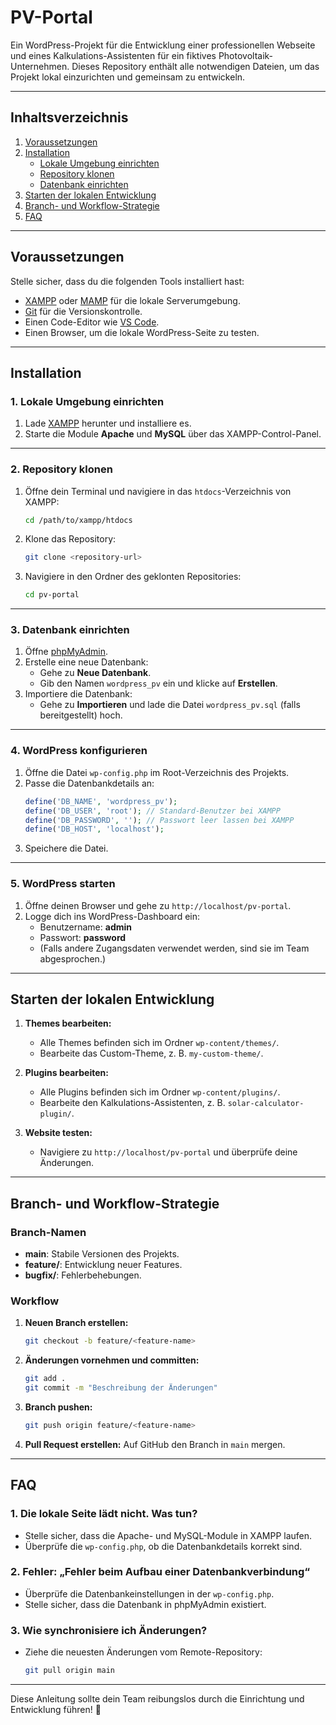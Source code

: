 
# **PV-Portal**

Ein WordPress-Projekt für die Entwicklung einer professionellen Webseite und eines Kalkulations-Assistenten für ein fiktives Photovoltaik-Unternehmen. Dieses Repository enthält alle notwendigen Dateien, um das Projekt lokal einzurichten und gemeinsam zu entwickeln.

---

## **Inhaltsverzeichnis**
1. [Voraussetzungen](#voraussetzungen)
2. [Installation](#installation)
   - [Lokale Umgebung einrichten](#lokale-umgebung-einrichten)
   - [Repository klonen](#repository-klonen)
   - [Datenbank einrichten](#datenbank-einrichten)
3. [Starten der lokalen Entwicklung](#starten-der-lokalen-entwicklung)
4. [Branch- und Workflow-Strategie](#branch--und-workflow-strategie)
5. [FAQ](#faq)

---

## **Voraussetzungen**

Stelle sicher, dass du die folgenden Tools installiert hast:

- [XAMPP](https://www.apachefriends.org/) oder [MAMP](https://www.mamp.info/) für die lokale Serverumgebung.
- [Git](https://git-scm.com/) für die Versionskontrolle.
- Einen Code-Editor wie [VS Code](https://code.visualstudio.com/).
- Einen Browser, um die lokale WordPress-Seite zu testen.

---

## **Installation**

### **1. Lokale Umgebung einrichten**
1. Lade [XAMPP](https://www.apachefriends.org/) herunter und installiere es.
2. Starte die Module **Apache** und **MySQL** über das XAMPP-Control-Panel.

---

### **2. Repository klonen**
1. Öffne dein Terminal und navigiere in das `htdocs`-Verzeichnis von XAMPP:
   ```bash
   cd /path/to/xampp/htdocs
   ```
2. Klone das Repository:
   ```bash
   git clone <repository-url>
   ```
3. Navigiere in den Ordner des geklonten Repositories:
   ```bash
   cd pv-portal
   ```

---

### **3. Datenbank einrichten**
1. Öffne [phpMyAdmin](http://localhost/phpmyadmin).
2. Erstelle eine neue Datenbank:
   - Gehe zu **Neue Datenbank**.
   - Gib den Namen `wordpress_pv` ein und klicke auf **Erstellen**.
3. Importiere die Datenbank:
   - Gehe zu **Importieren** und lade die Datei `wordpress_pv.sql` (falls bereitgestellt) hoch.

---

### **4. WordPress konfigurieren**
1. Öffne die Datei `wp-config.php` im Root-Verzeichnis des Projekts.
2. Passe die Datenbankdetails an:
   ```php
   define('DB_NAME', 'wordpress_pv');
   define('DB_USER', 'root'); // Standard-Benutzer bei XAMPP
   define('DB_PASSWORD', ''); // Passwort leer lassen bei XAMPP
   define('DB_HOST', 'localhost');
   ```
3. Speichere die Datei.

---

### **5. WordPress starten**
1. Öffne deinen Browser und gehe zu `http://localhost/pv-portal`.
2. Logge dich ins WordPress-Dashboard ein:
   - Benutzername: **admin**
   - Passwort: **password**
   - (Falls andere Zugangsdaten verwendet werden, sind sie im Team abgesprochen.)

---

## **Starten der lokalen Entwicklung**

1. **Themes bearbeiten:**
   - Alle Themes befinden sich im Ordner `wp-content/themes/`.
   - Bearbeite das Custom-Theme, z. B. `my-custom-theme/`.

2. **Plugins bearbeiten:**
   - Alle Plugins befinden sich im Ordner `wp-content/plugins/`.
   - Bearbeite den Kalkulations-Assistenten, z. B. `solar-calculator-plugin/`.

3. **Website testen:**
   - Navigiere zu `http://localhost/pv-portal` und überprüfe deine Änderungen.

---

## **Branch- und Workflow-Strategie**

### **Branch-Namen**
- **main**: Stabile Versionen des Projekts.
- **feature/<name>**: Entwicklung neuer Features.
- **bugfix/<name>**: Fehlerbehebungen.

### **Workflow**
1. **Neuen Branch erstellen:**
   ```bash
   git checkout -b feature/<feature-name>
   ```
2. **Änderungen vornehmen und committen:**
   ```bash
   git add .
   git commit -m "Beschreibung der Änderungen"
   ```
3. **Branch pushen:**
   ```bash
   git push origin feature/<feature-name>
   ```
4. **Pull Request erstellen:** Auf GitHub den Branch in `main` mergen.

---

## **FAQ**

### **1. Die lokale Seite lädt nicht. Was tun?**
- Stelle sicher, dass die Apache- und MySQL-Module in XAMPP laufen.
- Überprüfe die `wp-config.php`, ob die Datenbankdetails korrekt sind.

### **2. Fehler: „Fehler beim Aufbau einer Datenbankverbindung“**
- Überprüfe die Datenbankeinstellungen in der `wp-config.php`.
- Stelle sicher, dass die Datenbank in phpMyAdmin existiert.

### **3. Wie synchronisiere ich Änderungen?**
- Ziehe die neuesten Änderungen vom Remote-Repository:
  ```bash
  git pull origin main
  ```

---

Diese Anleitung sollte dein Team reibungslos durch die Einrichtung und Entwicklung führen! 🚀
